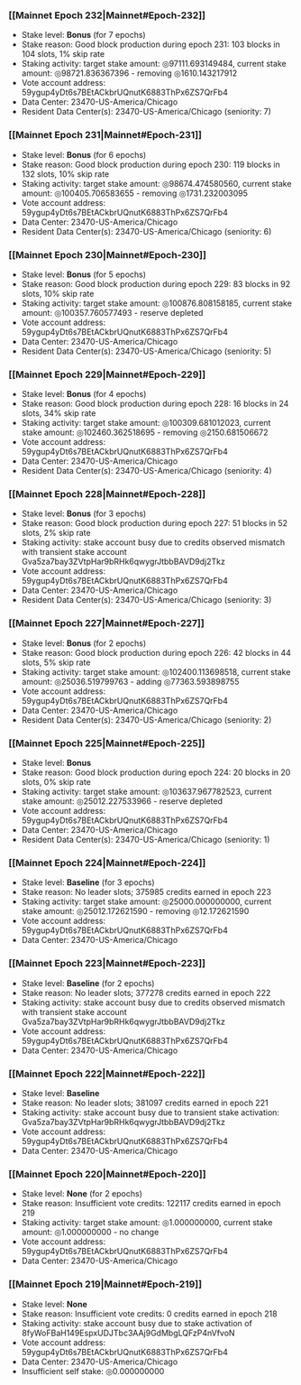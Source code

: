 ### [[Mainnet Epoch 232|Mainnet#Epoch-232]]
* Stake level: **Bonus** (for 7 epochs)
* Stake reason: Good block production during epoch 231: 103 blocks in 104 slots, 1% skip rate
* Staking activity: target stake amount: ◎97111.693149484, current stake amount: ◎98721.836367396 - removing ◎1610.143217912
* Vote account address: 59ygup4yDt6s7BEtACkbrUQnutK6883ThPx6ZS7QrFb4
* Data Center: 23470-US-America/Chicago
* Resident Data Center(s): 23470-US-America/Chicago (seniority: 7)
### [[Mainnet Epoch 231|Mainnet#Epoch-231]]
* Stake level: **Bonus** (for 6 epochs)
* Stake reason: Good block production during epoch 230: 119 blocks in 132 slots, 10% skip rate
* Staking activity: target stake amount: ◎98674.474580560, current stake amount: ◎100405.706583655 - removing ◎1731.232003095
* Vote account address: 59ygup4yDt6s7BEtACkbrUQnutK6883ThPx6ZS7QrFb4
* Data Center: 23470-US-America/Chicago
* Resident Data Center(s): 23470-US-America/Chicago (seniority: 6)
### [[Mainnet Epoch 230|Mainnet#Epoch-230]]
* Stake level: **Bonus** (for 5 epochs)
* Stake reason: Good block production during epoch 229: 83 blocks in 92 slots, 10% skip rate
* Staking activity: target stake amount: ◎100876.808158185, current stake amount: ◎100357.760577493 - reserve depleted
* Vote account address: 59ygup4yDt6s7BEtACkbrUQnutK6883ThPx6ZS7QrFb4
* Data Center: 23470-US-America/Chicago
* Resident Data Center(s): 23470-US-America/Chicago (seniority: 5)
### [[Mainnet Epoch 229|Mainnet#Epoch-229]]
* Stake level: **Bonus** (for 4 epochs)
* Stake reason: Good block production during epoch 228: 16 blocks in 24 slots, 34% skip rate
* Staking activity: target stake amount: ◎100309.681012023, current stake amount: ◎102460.362518695 - removing ◎2150.681506672
* Vote account address: 59ygup4yDt6s7BEtACkbrUQnutK6883ThPx6ZS7QrFb4
* Data Center: 23470-US-America/Chicago
* Resident Data Center(s): 23470-US-America/Chicago (seniority: 4)
### [[Mainnet Epoch 228|Mainnet#Epoch-228]]
* Stake level: **Bonus** (for 3 epochs)
* Stake reason: Good block production during epoch 227: 51 blocks in 52 slots, 2% skip rate
* Staking activity: stake account busy due to credits observed mismatch with transient stake account Gva5za7bay3ZVtpHar9bRHk6qwygrJtbbBAVD9dj2Tkz
* Vote account address: 59ygup4yDt6s7BEtACkbrUQnutK6883ThPx6ZS7QrFb4
* Data Center: 23470-US-America/Chicago
* Resident Data Center(s): 23470-US-America/Chicago (seniority: 3)
### [[Mainnet Epoch 227|Mainnet#Epoch-227]]
* Stake level: **Bonus** (for 2 epochs)
* Stake reason: Good block production during epoch 226: 42 blocks in 44 slots, 5% skip rate
* Staking activity: target stake amount: ◎102400.113698518, current stake amount: ◎25036.519799763 - adding ◎77363.593898755
* Vote account address: 59ygup4yDt6s7BEtACkbrUQnutK6883ThPx6ZS7QrFb4
* Data Center: 23470-US-America/Chicago
* Resident Data Center(s): 23470-US-America/Chicago (seniority: 2)
### [[Mainnet Epoch 225|Mainnet#Epoch-225]]
* Stake level: **Bonus**
* Stake reason: Good block production during epoch 224: 20 blocks in 20 slots, 0% skip rate
* Staking activity: target stake amount: ◎103637.967782523, current stake amount: ◎25012.227533966 - reserve depleted
* Vote account address: 59ygup4yDt6s7BEtACkbrUQnutK6883ThPx6ZS7QrFb4
* Data Center: 23470-US-America/Chicago
* Resident Data Center(s): 23470-US-America/Chicago (seniority: 1)
### [[Mainnet Epoch 224|Mainnet#Epoch-224]]
* Stake level: **Baseline** (for 3 epochs)
* Stake reason: No leader slots; 375985 credits earned in epoch 223
* Staking activity: target stake amount: ◎25000.000000000, current stake amount: ◎25012.172621590 - removing ◎12.172621590
* Vote account address: 59ygup4yDt6s7BEtACkbrUQnutK6883ThPx6ZS7QrFb4
* Data Center: 23470-US-America/Chicago
### [[Mainnet Epoch 223|Mainnet#Epoch-223]]
* Stake level: **Baseline** (for 2 epochs)
* Stake reason: No leader slots; 377278 credits earned in epoch 222
* Staking activity: stake account busy due to credits observed mismatch with transient stake account Gva5za7bay3ZVtpHar9bRHk6qwygrJtbbBAVD9dj2Tkz
* Vote account address: 59ygup4yDt6s7BEtACkbrUQnutK6883ThPx6ZS7QrFb4
* Data Center: 23470-US-America/Chicago
### [[Mainnet Epoch 222|Mainnet#Epoch-222]]
* Stake level: **Baseline**
* Stake reason: No leader slots; 381097 credits earned in epoch 221
* Staking activity: stake account busy due to transient stake activation: Gva5za7bay3ZVtpHar9bRHk6qwygrJtbbBAVD9dj2Tkz
* Vote account address: 59ygup4yDt6s7BEtACkbrUQnutK6883ThPx6ZS7QrFb4
* Data Center: 23470-US-America/Chicago
### [[Mainnet Epoch 220|Mainnet#Epoch-220]]
* Stake level: **None** (for 2 epochs)
* Stake reason: Insufficient vote credits: 122117 credits earned in epoch 219
* Staking activity: target stake amount: ◎1.000000000, current stake amount: ◎1.000000000 - no change
* Vote account address: 59ygup4yDt6s7BEtACkbrUQnutK6883ThPx6ZS7QrFb4
* Data Center: 23470-US-America/Chicago
### [[Mainnet Epoch 219|Mainnet#Epoch-219]]
* Stake level: **None**
* Stake reason: Insufficient vote credits: 0 credits earned in epoch 218
* Staking activity: stake account busy due to stake activation of 8fyWoFBaH149EspxUDJTbc3AAj9GdMbgLQFzP4nVfvoN
* Vote account address: 59ygup4yDt6s7BEtACkbrUQnutK6883ThPx6ZS7QrFb4
* Data Center: 23470-US-America/Chicago
* Insufficient self stake: ◎0.000000000